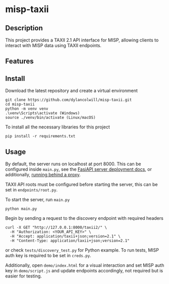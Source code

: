 # misp-taxii

## Description

This project provides a TAXII 2.1 API interface for MISP, allowing clients to interact with MISP data using TAXII endpoints.

## Features

## Install
Download the latest repository and create a virtual environment
```
git clone https://github.com/dylancolwill/misp-taxii.git
cd misp-taxii
python -m venv venv
.\venv\Scripts\activate (Windows)
source ./venv/bin/activate (Linux/macOS)
```

To install all the necessary libraries for this project
```
pip install -r requirements.txt
```

## Usage
By default, the server runs on localhost at port 8000. This can be configured inside `main.py`, see the [FasiAPI server deployment docs](https://fastapi.tiangolo.com/deployment/manually/#run-the-server-program), or additionally, [running behind a proxy](https://fastapi.tiangolo.com/ja/advanced/behind-a-proxy/).


TAXII API roots must be configured before starting the server, this can be set in `endpoints/root.py`.


To start the server, run `main.py`
```
python main.py
```


Begin by sending a request to the discovery endpoint with required headers
```
curl -X GET "http://127.0.0.1:8000/taxii2/" \
  -H "Authorization: <YOUR_API_KEY>" \
  -H "Accept: application/taxii+json;version=2.1" \
  -H "Content-Type: application/taxii+json;version=2.1"
```
or check `tests/discovery_test.py` for Python example. To run tests, MISP auth key is required to be set in `creds.py`.



Additionally, open `demo/index.html` for a visual interaction and set MISP auth key in `demo/script.js` and update endpoints accordingly, not required but is easier for testing.
